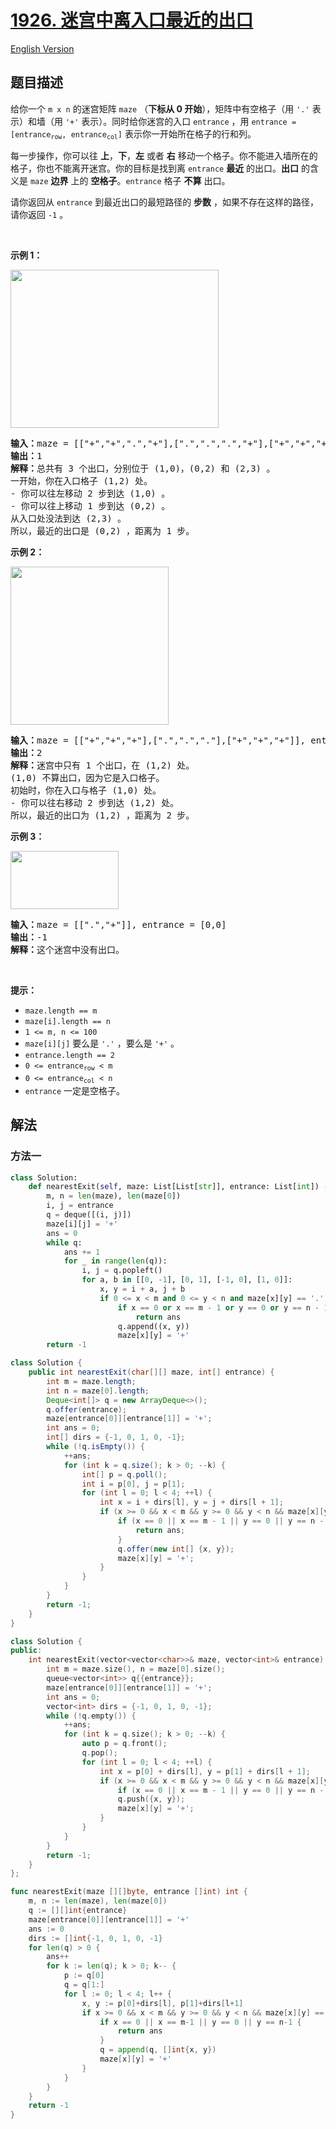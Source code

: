 # [1926. 迷宫中离入口最近的出口](https://leetcode.cn/problems/nearest-exit-from-entrance-in-maze)

[English Version](/solution/1900-1999/1926.Nearest%20Exit%20from%20Entrance%20in%20Maze/README_EN.md)

<!-- tags:广度优先搜索,数组,矩阵 -->

## 题目描述

<!-- 这里写题目描述 -->

<p>给你一个 <code>m x n</code> 的迷宫矩阵 <code>maze</code> （<strong>下标从 0 开始</strong>），矩阵中有空格子（用 <code>'.'</code> 表示）和墙（用 <code>'+'</code> 表示）。同时给你迷宫的入口 <code>entrance</code> ，用 <code>entrance = [entrance<sub>row</sub>, entrance<sub>col</sub>]</code> 表示你一开始所在格子的行和列。</p>

<p>每一步操作，你可以往 <strong>上</strong>，<strong>下</strong>，<strong>左</strong> 或者 <strong>右</strong> 移动一个格子。你不能进入墙所在的格子，你也不能离开迷宫。你的目标是找到离 <code>entrance</code> <strong>最近</strong> 的出口。<strong>出口</strong> 的含义是 <code>maze</code> <strong>边界</strong> 上的 <strong>空格子</strong>。<code>entrance</code> 格子 <strong>不算</strong> 出口。</p>

<p>请你返回从 <code>entrance</code> 到最近出口的最短路径的 <strong>步数</strong> ，如果不存在这样的路径，请你返回 <code>-1</code> 。</p>

<p> </p>

<p><strong>示例 1：</strong></p>
<img alt="" src="https://fastly.jsdelivr.net/gh/doocs/leetcode@main/solution/1900-1999/1926.Nearest%20Exit%20from%20Entrance%20in%20Maze/images/nearest1-grid.jpg" style="width: 333px; height: 253px;">
<pre><b>输入：</b>maze = [["+","+",".","+"],[".",".",".","+"],["+","+","+","."]], entrance = [1,2]
<b>输出：</b>1
<b>解释：</b>总共有 3 个出口，分别位于 (1,0)，(0,2) 和 (2,3) 。
一开始，你在入口格子 (1,2) 处。
- 你可以往左移动 2 步到达 (1,0) 。
- 你可以往上移动 1 步到达 (0,2) 。
从入口处没法到达 (2,3) 。
所以，最近的出口是 (0,2) ，距离为 1 步。
</pre>

<p><strong>示例 2：</strong></p>
<img alt="" src="https://fastly.jsdelivr.net/gh/doocs/leetcode@main/solution/1900-1999/1926.Nearest%20Exit%20from%20Entrance%20in%20Maze/images/nearesr2-grid.jpg" style="width: 253px; height: 253px;">
<pre><b>输入：</b>maze = [["+","+","+"],[".",".","."],["+","+","+"]], entrance = [1,0]
<b>输出：</b>2
<b>解释：</b>迷宫中只有 1 个出口，在 (1,2) 处。
(1,0) 不算出口，因为它是入口格子。
初始时，你在入口与格子 (1,0) 处。
- 你可以往右移动 2 步到达 (1,2) 处。
所以，最近的出口为 (1,2) ，距离为 2 步。
</pre>

<p><strong>示例 3：</strong></p>
<img alt="" src="https://fastly.jsdelivr.net/gh/doocs/leetcode@main/solution/1900-1999/1926.Nearest%20Exit%20from%20Entrance%20in%20Maze/images/nearest3-grid.jpg" style="width: 173px; height: 93px;">
<pre><b>输入：</b>maze = [[".","+"]], entrance = [0,0]
<b>输出：</b>-1
<b>解释：</b>这个迷宫中没有出口。
</pre>

<p> </p>

<p><strong>提示：</strong></p>

<ul>
	<li><code>maze.length == m</code></li>
	<li><code>maze[i].length == n</code></li>
	<li><code>1 &lt;= m, n &lt;= 100</code></li>
	<li><code>maze[i][j]</code> 要么是 <code>'.'</code> ，要么是 <code>'+'</code> 。</li>
	<li><code>entrance.length == 2</code></li>
	<li><code>0 &lt;= entrance<sub>row</sub> &lt; m</code></li>
	<li><code>0 &lt;= entrance<sub>col</sub> &lt; n</code></li>
	<li><code>entrance</code> 一定是空格子。</li>
</ul>

## 解法

### 方法一

<!-- tabs:start -->

```python
class Solution:
    def nearestExit(self, maze: List[List[str]], entrance: List[int]) -> int:
        m, n = len(maze), len(maze[0])
        i, j = entrance
        q = deque([(i, j)])
        maze[i][j] = '+'
        ans = 0
        while q:
            ans += 1
            for _ in range(len(q)):
                i, j = q.popleft()
                for a, b in [[0, -1], [0, 1], [-1, 0], [1, 0]]:
                    x, y = i + a, j + b
                    if 0 <= x < m and 0 <= y < n and maze[x][y] == '.':
                        if x == 0 or x == m - 1 or y == 0 or y == n - 1:
                            return ans
                        q.append((x, y))
                        maze[x][y] = '+'
        return -1
```

```java
class Solution {
    public int nearestExit(char[][] maze, int[] entrance) {
        int m = maze.length;
        int n = maze[0].length;
        Deque<int[]> q = new ArrayDeque<>();
        q.offer(entrance);
        maze[entrance[0]][entrance[1]] = '+';
        int ans = 0;
        int[] dirs = {-1, 0, 1, 0, -1};
        while (!q.isEmpty()) {
            ++ans;
            for (int k = q.size(); k > 0; --k) {
                int[] p = q.poll();
                int i = p[0], j = p[1];
                for (int l = 0; l < 4; ++l) {
                    int x = i + dirs[l], y = j + dirs[l + 1];
                    if (x >= 0 && x < m && y >= 0 && y < n && maze[x][y] == '.') {
                        if (x == 0 || x == m - 1 || y == 0 || y == n - 1) {
                            return ans;
                        }
                        q.offer(new int[] {x, y});
                        maze[x][y] = '+';
                    }
                }
            }
        }
        return -1;
    }
}
```

```cpp
class Solution {
public:
    int nearestExit(vector<vector<char>>& maze, vector<int>& entrance) {
        int m = maze.size(), n = maze[0].size();
        queue<vector<int>> q{{entrance}};
        maze[entrance[0]][entrance[1]] = '+';
        int ans = 0;
        vector<int> dirs = {-1, 0, 1, 0, -1};
        while (!q.empty()) {
            ++ans;
            for (int k = q.size(); k > 0; --k) {
                auto p = q.front();
                q.pop();
                for (int l = 0; l < 4; ++l) {
                    int x = p[0] + dirs[l], y = p[1] + dirs[l + 1];
                    if (x >= 0 && x < m && y >= 0 && y < n && maze[x][y] == '.') {
                        if (x == 0 || x == m - 1 || y == 0 || y == n - 1) return ans;
                        q.push({x, y});
                        maze[x][y] = '+';
                    }
                }
            }
        }
        return -1;
    }
};
```

```go
func nearestExit(maze [][]byte, entrance []int) int {
	m, n := len(maze), len(maze[0])
	q := [][]int{entrance}
	maze[entrance[0]][entrance[1]] = '+'
	ans := 0
	dirs := []int{-1, 0, 1, 0, -1}
	for len(q) > 0 {
		ans++
		for k := len(q); k > 0; k-- {
			p := q[0]
			q = q[1:]
			for l := 0; l < 4; l++ {
				x, y := p[0]+dirs[l], p[1]+dirs[l+1]
				if x >= 0 && x < m && y >= 0 && y < n && maze[x][y] == '.' {
					if x == 0 || x == m-1 || y == 0 || y == n-1 {
						return ans
					}
					q = append(q, []int{x, y})
					maze[x][y] = '+'
				}
			}
		}
	}
	return -1
}
```

<!-- tabs:end -->

<!-- end -->

